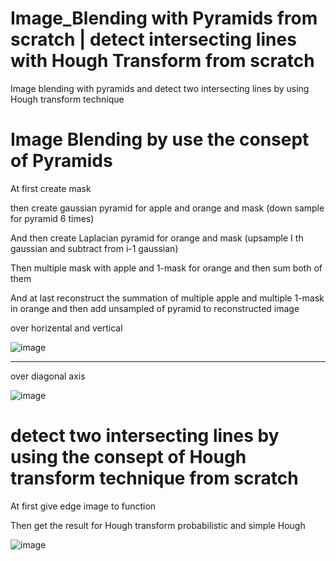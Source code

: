 # Image_Blending with Pyramids from scratch | detect intersecting lines with Hough Transform from scratch
Image blending with pyramids and detect two intersecting lines by using Hough transform technique

# Image Blending by use the consept of Pyramids
At first create mask

then create gaussian pyramid for apple and orange and mask (down sample for pyramid 6 times)

And then create Laplacian pyramid for orange and mask (upsample I th gaussian and subtract from i-1 gaussian)

Then multiple mask with apple and 1-mask for orange and then sum both of them

And at last reconstruct the summation of multiple apple and multiple 1-mask in orange and then add unsampled of pyramid to reconstructed image

over horizental and vertical

![image](https://user-images.githubusercontent.com/24508376/219148035-b8ed32b5-5c6d-4d87-a42e-b9a16ab768bb.png)

____________________________

over diagonal axis

![image](https://user-images.githubusercontent.com/24508376/219148181-93ae75e6-76ac-4368-bde5-af0488cef9f6.png)

# detect two intersecting lines by using the consept of Hough transform technique from scratch
At first give edge image to function

Then get the result for Hough transform probabilistic and simple Hough

![image](https://user-images.githubusercontent.com/24508376/219148748-7cbc6bf0-29fb-4c67-8946-24e617febef8.png)

